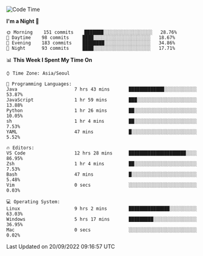<!--START_SECTION:waka-->
![Code Time](http://img.shields.io/badge/Code%20Time-1%2C462%20hrs%2041%20mins-blue)

**I'm a Night 🦉** 

```text
🌞 Morning    151 commits    ███████░░░░░░░░░░░░░░░░░░   28.76% 
🌆 Daytime    98 commits     ████░░░░░░░░░░░░░░░░░░░░░   18.67% 
🌃 Evening    183 commits    ████████░░░░░░░░░░░░░░░░░   34.86% 
🌙 Night      93 commits     ████░░░░░░░░░░░░░░░░░░░░░   17.71%

```


📊 **This Week I Spent My Time On** 

```text
⌚︎ Time Zone: Asia/Seoul

💬 Programming Languages: 
Java                     7 hrs 43 mins       █████████████░░░░░░░░░░░░   53.87% 
JavaScript               1 hr 59 mins        ███░░░░░░░░░░░░░░░░░░░░░░   13.88% 
Python                   1 hr 26 mins        ██░░░░░░░░░░░░░░░░░░░░░░░   10.05% 
sh                       1 hr 4 mins         ██░░░░░░░░░░░░░░░░░░░░░░░   7.53% 
YAML                     47 mins             █░░░░░░░░░░░░░░░░░░░░░░░░   5.52%

🔥 Editors: 
VS Code                  12 hrs 28 mins      █████████████████████░░░░   86.95% 
Zsh                      1 hr 4 mins         ██░░░░░░░░░░░░░░░░░░░░░░░   7.53% 
Bash                     47 mins             █░░░░░░░░░░░░░░░░░░░░░░░░   5.48% 
Vim                      0 secs              ░░░░░░░░░░░░░░░░░░░░░░░░░   0.03%

💻 Operating System: 
Linux                    9 hrs 2 mins        ███████████████░░░░░░░░░░   63.03% 
Windows                  5 hrs 17 mins       █████████░░░░░░░░░░░░░░░░   36.95% 
Mac                      0 secs              ░░░░░░░░░░░░░░░░░░░░░░░░░   0.02%

```


 Last Updated on 20/09/2022 09:16:57 UTC
<!--END_SECTION:waka-->
